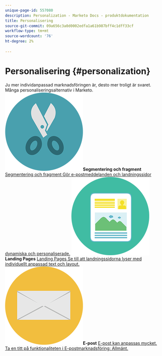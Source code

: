 ```yaml
---
unique-page-id: 557080
description: Personalization - Marketo Docs - produktdokumentation
title: Personalisering
source-git-commit: 09a656c3a0d0002edfa1a61b987bff4c1dff33cf
workflow-type: tm+mt
source-wordcount: '76'
ht-degree: 2%

---
```



# Personalisering {#personalization}

Ju mer individanpassad marknadsföringen är, desto mer troligt är svaret. Många personaliseringsalternativ i Marketo.
**![Segmentering och fragment](assets/graphic-design-tools-18.png)Segmentering och fragment** [Segmentering och fragment Gör e-postmeddelanden och landningssidor dynamiska och personaliserade.](https://docs.marketo.com/display/DOCS/Segmentation+and+Snippets)     **![Landing Pages ](assets/office-artboard-80.png) Landing Pages** [Landing Pages Se till att landningssidorna lyser med individuellt anpassad text och layout.](https://docs.marketo.com/display/DOCS/Personalizing+Landing+Pages)     **![E-post](assets/office-27-1.png)E-post** [E-post kan anpassas mycket. Ta en titt på funktionaliteten i E-postmarknadsföring: Allmänt.](https://docs.marketo.com/display/DOCS/General)
